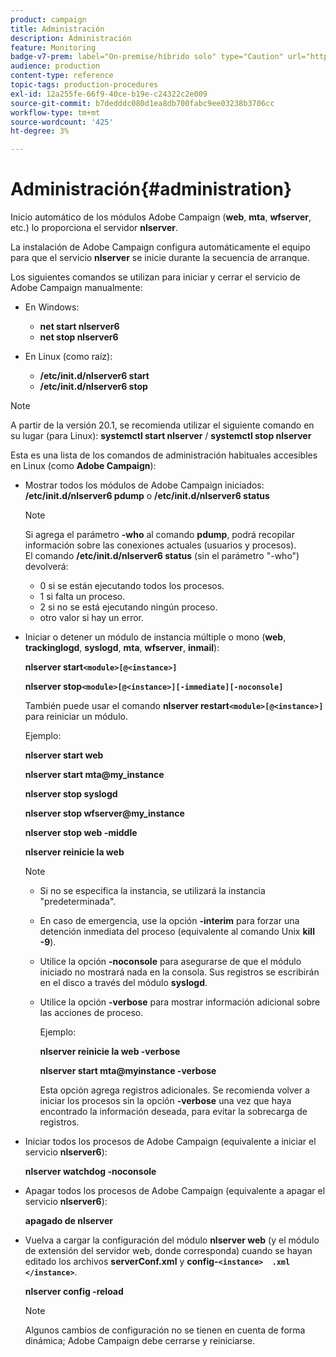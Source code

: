 ```yaml
---
product: campaign
title: Administración
description: Administración
feature: Monitoring
badge-v7-prem: label="On-premise/híbrido solo" type="Caution" url="https://experienceleague.adobe.com/docs/campaign-classic/using/installing-campaign-classic/architecture-and-hosting-models/hosting-models-lp/hosting-models.html?lang=es" tooltip="Se aplica solo a implementaciones On-premise e híbridas"
audience: production
content-type: reference
topic-tags: production-procedures
exl-id: 12a255fe-66f9-40ce-b19e-c24322c2e009
source-git-commit: b7dedddc080d1ea8db700fabc9ee03238b3706cc
workflow-type: tm+mt
source-wordcount: '425'
ht-degree: 3%

---
```


# Administración{#administration}

Inicio automático de los módulos Adobe Campaign (**web**, **mta**, **wfserver**, etc.) lo proporciona el servidor **nlserver**.

La instalación de Adobe Campaign configura automáticamente el equipo para que el servicio **nlserver** se inicie durante la secuencia de arranque.

Los siguientes comandos se utilizan para iniciar y cerrar el servicio de Adobe Campaign manualmente:

* En Windows:

   * **net start nlserver6**
   * **net stop nlserver6**

* En Linux (como raíz):

   * **/etc/init.d/nlserver6 start**
   * **/etc/init.d/nlserver6 stop**

>[!NOTE]
>
>A partir de la versión 20.1, se recomienda utilizar el siguiente comando en su lugar (para Linux): **systemctl start nlserver** / **systemctl stop nlserver**

Esta es una lista de los comandos de administración habituales accesibles en Linux (como **Adobe Campaign**):

* Mostrar todos los módulos de Adobe Campaign iniciados: **/etc/init.d/nlserver6 pdump** o **/etc/init.d/nlserver6 status**

  >[!NOTE]
  >
  >Si agrega el parámetro **-who** al comando **pdump**, podrá recopilar información sobre las conexiones actuales (usuarios y procesos).\
  >El comando **/etc/init.d/nlserver6 status** (sin el parámetro &quot;-who&quot;) devolverá:
  >
  >    * 0 si se están ejecutando todos los procesos.
  >    * 1 si falta un proceso.
  >    * 2 si no se está ejecutando ningún proceso.
  >    * otro valor si hay un error.
  >

* Iniciar o detener un módulo de instancia múltiple o mono (**web**, **trackinglogd**, **syslogd**, **mta**, **wfserver**, **inmail**):

  **nlserver start`<module>[@<instance>]`**

  **nlserver stop`<module>[@<instance>][-immediate][-noconsole]`**

  También puede usar el comando **nlserver restart`<module>[@<instance>]`** para reiniciar un módulo.

  Ejemplo:

  **nlserver start web**

  **nlserver start mta@my_instance**

  **nlserver stop syslogd**

  **nlserver stop wfserver@my_instance**

  **nlserver stop web -middle**

  **nlserver reinicie la web**

  >[!NOTE]
  >
  >* Si no se especifica la instancia, se utilizará la instancia &quot;predeterminada&quot;.
  >* En caso de emergencia, use la opción **-interim** para forzar una detención inmediata del proceso (equivalente al comando Unix **kill -9**).
  >* Utilice la opción **-noconsole** para asegurarse de que el módulo iniciado no mostrará nada en la consola. Sus registros se escribirán en el disco a través del módulo **syslogd**.
  >* Utilice la opción **-verbose** para mostrar información adicional sobre las acciones de proceso.
  >
  >   Ejemplo:
  >
  >   **nlserver reinicie la web -verbose**
  >
  >   **nlserver start mta@myinstance -verbose**
  >
  >   Esta opción agrega registros adicionales. Se recomienda volver a iniciar los procesos sin la opción **-verbose** una vez que haya encontrado la información deseada, para evitar la sobrecarga de registros.

* Iniciar todos los procesos de Adobe Campaign (equivalente a iniciar el servicio **nlserver6**):

  **nlserver watchdog -noconsole**

* Apagar todos los procesos de Adobe Campaign (equivalente a apagar el servicio **nlserver6**):

  **apagado de nlserver**

* Vuelva a cargar la configuración del módulo **nlserver web** (y el módulo de extensión del servidor web, donde corresponda) cuando se hayan editado los archivos **serverConf.xml** y **config-`<instance>  .xml </instance>`**.

  **nlserver config -reload**

  >[!NOTE]
  >
  >Algunos cambios de configuración no se tienen en cuenta de forma dinámica; Adobe Campaign debe cerrarse y reiniciarse.

